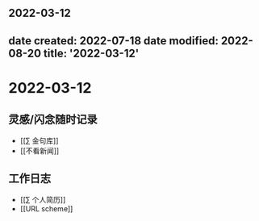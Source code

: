 2022-03-12
---
date created: 2022-07-18
date modified: 2022-08-20
title: '2022-03-12'
---

# 2022-03-12

## 灵感/闪念随时记录

- [[∑ 金句库]]
- [[不看新闻]]

## 工作日志

- [[∑ 个人简历]]
- [[URL scheme]]
